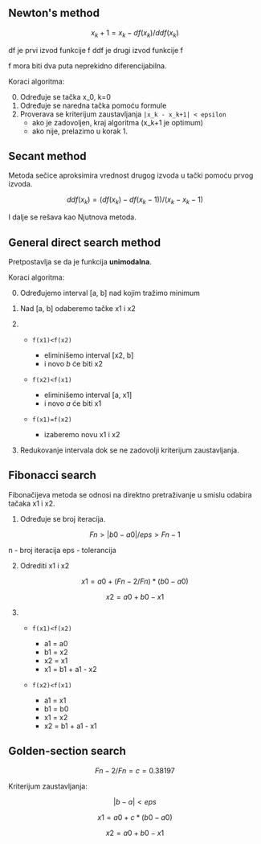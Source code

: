 ## Newton's method

```math
x_k+1 = x_k - df(x_k) / ddf(x_k)
```
df je prvi izvod funkcije f
ddf je drugi izvod funkcije f

f mora biti dva puta neprekidno diferencijabilna.

Koraci algoritma:

0. Određuje se tačka x_0, k=0
1. Određuje se naredna tačka pomoću formule
2. Proverava se kriterijum zaustavljanja `|x_k - x_k+1| < epsilon`
	- ako je zadovoljen, kraj algoritma (x\_k+1 je optimum)
	- ako nije, prelazimo u korak 1.

## Secant method

Metoda sečice aproksimira vrednost drugog izvoda u tački pomoću prvog izvoda.

```math
ddf(x_k) = ( df(x_k) - df(x_k-1) ) / ( x_k - x_k-1 )
```
I dalje se rešava kao Njutnova metoda.

## General direct search method

Pretpostavlja se da je funkcija **unimodalna**.

Koraci algoritma:

0. Određujemo interval [a, b] nad kojim tražimo minimum
1. Nad [a, b] odaberemo tačke x1 i x2
2. 
	- `f(x1)<f(x2)`
		+ eliminišemo interval [x2, b]
		+ i novo *b* će biti x2
	
	- `f(x2)<f(x1)`
		+ eliminišemo interval [a, x1]
		+ i novo *a* će biti x1
	
	- `f(x1)=f(x2)`
		+ izaberemo novu x1 i x2
		
3. Redukovanje intervala dok se ne zadovolji kriterijum zaustavljanja.

## Fibonacci search

Fibonačijeva metoda se odnosi na direktno pretraživanje u smislu odabira tačaka x1 i x2.

1. Određuje se broj iteracija.

```math
Fn > |b0 - a0| / eps > Fn-1
```

n - broj iteracija
eps - tolerancija

2. Odrediti x1 i x2

```math
x1 = a0 + (Fn-2 / Fn) * (b0 - a0)
```

```math
x2 = a0 + b0 - x1
```

3. 
	- `f(x1)<f(x2)`
		+ a1 = a0
		+ b1 = x2
		+ x2 = x1
		+ x1 = b1 + a1 - x2
	
	- `f(x2)<f(x1)`
		+ a1 = x1
		+ b1 = b0
		+ x1 = x2
		+ x2 = b1 + a1 - x1

## Golden-section search

```math
Fn-2 / Fn = c = 0.38197
```

Kriterijum zaustavljanja:

```math
|b-a| < eps
```

```math
x1 = a0 + c * (b0 - a0)
```

```math
x2 = a0 + b0 - x1
```




























